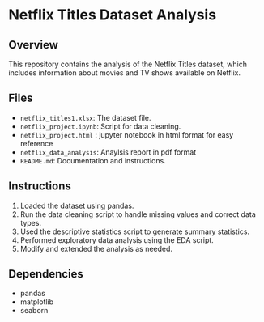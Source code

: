 # Netflix Titles Dataset Analysis

## Overview
This repository contains the analysis of the Netflix Titles dataset, which includes information about movies and TV shows available on Netflix.

## Files
- `netflix_titles1.xlsx`: The dataset file.
- `netflix_project.ipynb`: Script for data cleaning.
- `netflix_project.html` : jupyter notebook in html format for easy reference
- `netflix_data_analysis`: Anaylsis report in pdf format
- `README.md`: Documentation and instructions.

## Instructions
1. Loaded the dataset using pandas.
2. Run the data cleaning script to handle missing values and correct data types.
3. Used the descriptive statistics script to generate summary statistics.
4. Performed exploratory data analysis using the EDA script.
5. Modify and extended the analysis as needed.

## Dependencies
- pandas
- matplotlib
- seaborn
